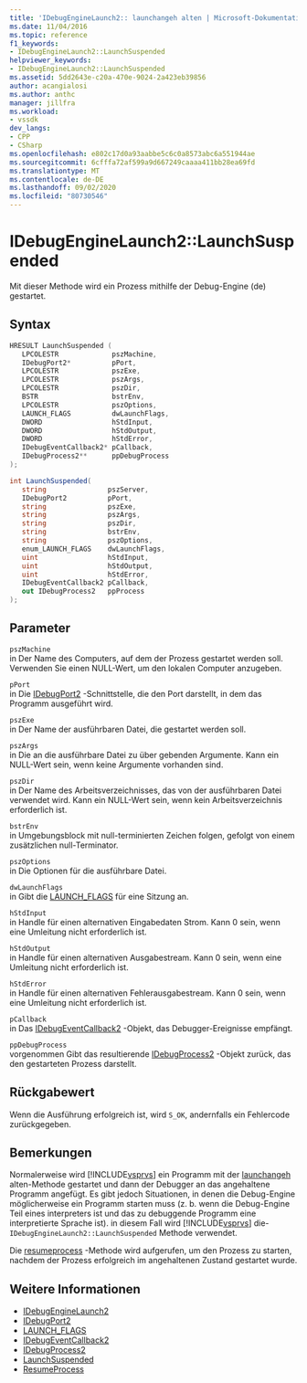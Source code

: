 ```yaml
---
title: 'IDebugEngineLaunch2:: launchangeh alten | Microsoft-Dokumentation'
ms.date: 11/04/2016
ms.topic: reference
f1_keywords:
- IDebugEngineLaunch2::LaunchSuspended
helpviewer_keywords:
- IDebugEngineLaunch2::LaunchSuspended
ms.assetid: 5dd2643e-c20a-470e-9024-2a423eb39856
author: acangialosi
ms.author: anthc
manager: jillfra
ms.workload:
- vssdk
dev_langs:
- CPP
- CSharp
ms.openlocfilehash: e802c17d0a93aabbe5c6c0a8573abc6a551944ae
ms.sourcegitcommit: 6cfffa72af599a9d667249caaaa411bb28ea69fd
ms.translationtype: MT
ms.contentlocale: de-DE
ms.lasthandoff: 09/02/2020
ms.locfileid: "80730546"
---
```

# <a name="idebugenginelaunch2launchsuspended"></a>IDebugEngineLaunch2::LaunchSuspended
Mit dieser Methode wird ein Prozess mithilfe der Debug-Engine (de) gestartet.

## <a name="syntax"></a>Syntax

```cpp
HRESULT LaunchSuspended ( 
   LPCOLESTR             pszMachine,
   IDebugPort2*          pPort,
   LPCOLESTR             pszExe,
   LPCOLESTR             pszArgs,
   LPCOLESTR             pszDir,
   BSTR                  bstrEnv,
   LPCOLESTR             pszOptions,
   LAUNCH_FLAGS          dwLaunchFlags,
   DWORD                 hStdInput,
   DWORD                 hStdOutput,
   DWORD                 hStdError,
   IDebugEventCallback2* pCallback,
   IDebugProcess2**      ppDebugProcess
);
```

```csharp
int LaunchSuspended(
   string               pszServer,
   IDebugPort2          pPort,
   string               pszExe,
   string               pszArgs,
   string               pszDir,
   string               bstrEnv,
   string               pszOptions,
   enum_LAUNCH_FLAGS    dwLaunchFlags,
   uint                 hStdInput,
   uint                 hStdOutput,
   uint                 hStdError,
   IDebugEventCallback2 pCallback,
   out IDebugProcess2   ppProcess
);
```

## <a name="parameters"></a>Parameter
`pszMachine`\
in Der Name des Computers, auf dem der Prozess gestartet werden soll. Verwenden Sie einen NULL-Wert, um den lokalen Computer anzugeben.

`pPort`\
in Die [IDebugPort2](../../../extensibility/debugger/reference/idebugport2.md) -Schnittstelle, die den Port darstellt, in dem das Programm ausgeführt wird.

`pszExe`\
in Der Name der ausführbaren Datei, die gestartet werden soll.

`pszArgs`\
in Die an die ausführbare Datei zu über gebenden Argumente. Kann ein NULL-Wert sein, wenn keine Argumente vorhanden sind.

`pszDir`\
in Der Name des Arbeitsverzeichnisses, das von der ausführbaren Datei verwendet wird. Kann ein NULL-Wert sein, wenn kein Arbeitsverzeichnis erforderlich ist.

`bstrEnv`\
in Umgebungsblock mit null-terminierten Zeichen folgen, gefolgt von einem zusätzlichen null-Terminator.

`pszOptions`\
in Die Optionen für die ausführbare Datei.

`dwLaunchFlags`\
in Gibt die [LAUNCH_FLAGS](../../../extensibility/debugger/reference/launch-flags.md) für eine Sitzung an.

`hStdInput`\
in Handle für einen alternativen Eingabedaten Strom. Kann 0 sein, wenn eine Umleitung nicht erforderlich ist.

`hStdOutput`\
in Handle für einen alternativen Ausgabestream. Kann 0 sein, wenn eine Umleitung nicht erforderlich ist.

`hStdError`\
in Handle für einen alternativen Fehlerausgabestream. Kann 0 sein, wenn eine Umleitung nicht erforderlich ist.

`pCallback`\
in Das [IDebugEventCallback2](../../../extensibility/debugger/reference/idebugeventcallback2.md) -Objekt, das Debugger-Ereignisse empfängt.

`ppDebugProcess`\
vorgenommen Gibt das resultierende [IDebugProcess2](../../../extensibility/debugger/reference/idebugprocess2.md) -Objekt zurück, das den gestarteten Prozess darstellt.

## <a name="return-value"></a>Rückgabewert
 Wenn die Ausführung erfolgreich ist, wird `S_OK`, andernfalls ein Fehlercode zurückgegeben.

## <a name="remarks"></a>Bemerkungen
 Normalerweise wird [!INCLUDE[vsprvs](../../../code-quality/includes/vsprvs_md.md)] ein Programm mit der [launchangeh](../../../extensibility/debugger/reference/idebugportex2-launchsuspended.md) alten-Methode gestartet und dann der Debugger an das angehaltene Programm angefügt. Es gibt jedoch Situationen, in denen die Debug-Engine möglicherweise ein Programm starten muss (z. b. wenn die Debug-Engine Teil eines interpreters ist und das zu debuggende Programm eine interpretierte Sprache ist). in diesem Fall wird [!INCLUDE[vsprvs](../../../code-quality/includes/vsprvs_md.md)] die- `IDebugEngineLaunch2::LaunchSuspended` Methode verwendet.

 Die [resumeprocess](../../../extensibility/debugger/reference/idebugenginelaunch2-resumeprocess.md) -Methode wird aufgerufen, um den Prozess zu starten, nachdem der Prozess erfolgreich im angehaltenen Zustand gestartet wurde.

## <a name="see-also"></a>Weitere Informationen
- [IDebugEngineLaunch2](../../../extensibility/debugger/reference/idebugenginelaunch2.md)
- [IDebugPort2](../../../extensibility/debugger/reference/idebugport2.md)
- [LAUNCH_FLAGS](../../../extensibility/debugger/reference/launch-flags.md)
- [IDebugEventCallback2](../../../extensibility/debugger/reference/idebugeventcallback2.md)
- [IDebugProcess2](../../../extensibility/debugger/reference/idebugprocess2.md)
- [LaunchSuspended](../../../extensibility/debugger/reference/idebugportex2-launchsuspended.md)
- [ResumeProcess](../../../extensibility/debugger/reference/idebugenginelaunch2-resumeprocess.md)
